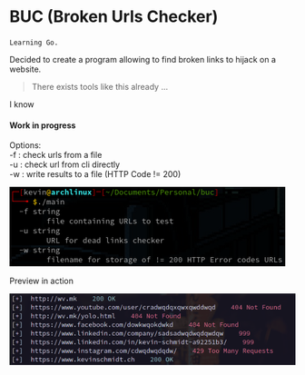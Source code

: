 # BUC (Broken Urls Checker)

`Learning Go.`

Decided to create a program allowing to find broken links to hijack on a website.
> There exists tools like this already ...

I know

#### Work in progress

Options:  
-f : check urls from a file  
-u : check url from cli directly  
-w : write results to a file (HTTP Code != 200)  
  
![Image of the Menu BUC](https://github.com/0x0D1n/buc/blob/master/images/menu.png)
  
Preview in action  
  
![Image of BUC in action](https://github.com/0x0D1n/buc/blob/master/images/program.png)
